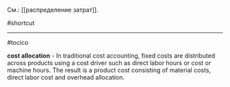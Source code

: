 См.: [[распределение затрат]].

#shortcut




<hr/>

#tocico

<b>cost allocation</b> - In traditional cost accounting, fixed costs are distributed across products using a cost driver such as direct labor hours or cost or machine hours.  The result is a product cost consisting of material costs, direct labor cost and overhead allocation.  


